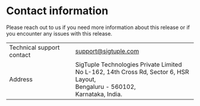 # Contact information

Please reach out to us if you need more information about this release or if you encounter any issues with this release.

|   |   |
| - | - |
| Technical support contact |support@sigtuple.com  |
| Address | SigTuple Technologies Private Limited <br>  No L-162, 14th Cross Rd, Sector 6, HSR Layout,<br> Bengaluru - 560102, <br> Karnataka, India. |
